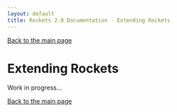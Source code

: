 ```yaml
---
layout: default
title: Rockets 2.0 Documentation - Extending Rockets
---
```


[Back to the main page](index.md)

# Extending Rockets

Work in progress...

[Back to the main page](index.md)
